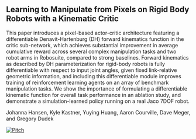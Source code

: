 ## Learning to Manipulate from Pixels on Rigid Body Robots with a Kinematic Critic 

This paper introduces a pixel-based actor-critic architecture featuring a differentiable Denavit-Hartenburg (DH) forward kinematics function in the critic sub-network, which achieves substantial improvement in average cumulative reward across several complex manipulation tasks and two robot arms in Robosuite, compared to strong baselines. Forward kinematics as described by DH parameterization for rigid-body robots is fully differentiable with respect to input joint angles, given fixed link-relative geometric information, and including this differentiable module improves training of reinforcement learning agents on an array of benchmark manipulation tasks.  We show the importance of formulating a differentiable kinematic function for overall task performance in an ablation study, and demonstrate a simulation-learned policy running on a real Jaco 7DOF robot. 

Johanna Hansen, Kyle Kastner, Yuying Huang, Aaron Courville, Dave Meger, and Gregory Dudek

[![Pitch](https://img.youtube.com/vi/mklUY9-a_hw/hqdefault.jpg)](https://youtu.be/mklUY9-a_hw)

